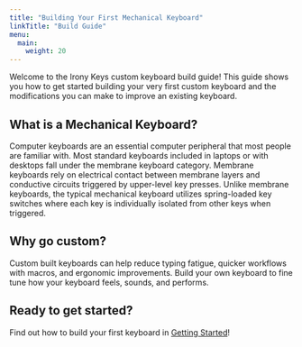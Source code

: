```yaml
---
title: "Building Your First Mechanical Keyboard"
linkTitle: "Build Guide"
menu:
  main:
    weight: 20
---
```


Welcome to the Irony Keys custom keyboard build guide! This guide shows you how to get started building your very first custom keyboard and the modifications you can make to improve an existing keyboard.

## What is a Mechanical Keyboard?

Computer keyboards are an essential computer peripheral that most people are familiar with. Most standard keyboards included in laptops or with desktops fall under the membrane keyboard category. Membrane keyboards rely on electrical contact between membrane layers and conductive circuits triggered by upper-level key presses. Unlike membrane keyboards, the typical mechanical keyboard utilizes spring-loaded key switches where each key is individually isolated from other keys when triggered. 

## Why go custom?

Custom built keyboards can help reduce typing fatigue, quicker workflows with macros, and ergonomic improvements. Build your own keyboard to fine tune how your keyboard feels, sounds, and performs.

## Ready to get started?

Find out how to build your first keyboard in [Getting Started](./getting-started/)!

